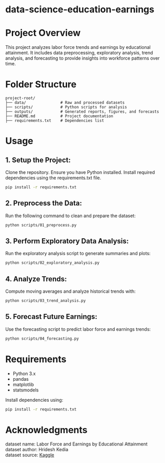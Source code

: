 # data-science-education-earnings

# Project Overview

This project analyzes labor force trends and earnings by educational attainment. It includes data preprocessing, exploratory analysis, trend analysis, and forecasting to provide insights into workforce patterns over time.

# Folder Structure

```
project-root/
├── data/               # Raw and processed datasets
├── scripts/            # Python scripts for analysis
├── outputs/            # Generated reports, figures, and forecasts
├── README.md           # Project documentation
├── requirements.txt    # Dependencies list
```

# Usage

## 1. Setup the Project:

Clone the repository.
Ensure you have Python installed.
Install required dependencies using the requirements.txt file.
```sh
pip install -r requirements.txt
```

## 2. Preprocess the Data:
Run the following command to clean and prepare the dataset:
```sh
python scripts/01_preprocess.py
```

## 3. Perform Exploratory Data Analysis:
Run the exploratory analysis script to generate summaries and plots:
```sh
python scripts/02_exploratory_analysis.py
```

## 4. Analyze Trends:
Compute moving averages and analyze historical trends with:
```sh
python scripts/03_trend_analysis.py
```

## 5. Forecast Future Earnings:
Use the forecasting script to predict labor force and earnings trends:
```sh
python scripts/04_forecasting.py
```

# Requirements

- Python 3.x
- pandas
- matplotlib
- statsmodels

Install dependencies using:
```sh
pip install -r requirements.txt
```

# Acknowledgments

dataset name: Labor Force and Earnings by Educational Attainment  
dataset author: Hridesh Kedia  
dataset source: [Kaggle](https://www.kaggle.com/datasets/hrideshkedia/labor-force-and-earnings-by-educational-attainment)